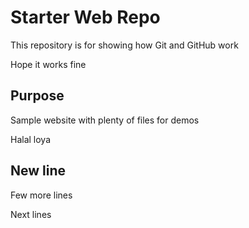 # Starter Web Repo

This repository is for showing how Git and GitHub work

Hope it works fine

## Purpose

Sample website with plenty of files for demos

Halal loya

## New line

Few more lines

Next lines